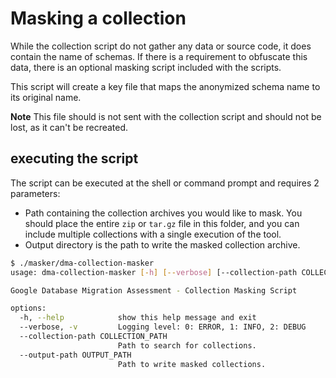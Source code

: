 # Masking a collection

While the collection script do not gather any data or source code, it does contain the name of schemas. If there is a requirement to obfuscate this data, there is an optional masking script included with the scripts.

This script will create a key file that maps the anonymized schema name to its original name.

**Note** This file should is not sent with the collection script and should not be lost, as it can't be recreated.

## executing the script

The script can be executed at the shell or command prompt and requires 2 parameters:

- Path containing the collection archives you would like to mask. You should place the entire `zip` or `tar.gz` file in this folder, and you can include multiple collections with a single execution of the tool.
- Output directory is the path to write the masked collection archive.

```bash
$ ./masker/dma-collection-masker
usage: dma-collection-masker [-h] [--verbose] [--collection-path COLLECTION_PATH] [--output-path OUTPUT_PATH]

Google Database Migration Assessment - Collection Masking Script

options:
  -h, --help            show this help message and exit
  --verbose, -v         Logging level: 0: ERROR, 1: INFO, 2: DEBUG
  --collection-path COLLECTION_PATH
                        Path to search for collections.
  --output-path OUTPUT_PATH
                        Path to write masked collections.
```
